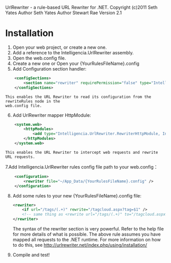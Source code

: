 UrlRewriter - a rule-based URL Rewriter for .NET.
Copyright (c)2011 Seth Yates
Author Seth Yates
Author Stewart Rae
Version 2.1

Installation
============
1. Open your web project, or create a new one.
2. Add a reference to the Intelligencia.UrlRewriter assembly.
3. Open the web.config file.
4. Create a new one or Open your {YourRulesFileName}.config
5. Add Configuration section handler:

```XML
	<configSections>
		<section name="rewriter" requirePermission="false" type="Intelligencia.UrlRewriter.Configuration.RewriterConfigurationSectionHandler, Intelligencia.UrlRewriter" />
	</configSections>
```
  	
	This enables the URL Rewriter to read its configuration from the rewriteRules node in the
	web.config file.

6. Add UrlRewriter mapper HttpModule:

```XML
	<system.web>
		<httpModules>
			<add type="Intelligencia.UrlRewriter.RewriterHttpModule, Intelligencia.UrlRewriter" name="UrlRewriter" />
		</httpModules>
	</system.web>
```
  	
	This enables the URL Rewriter to intercept web requests and rewrite URL requests.
	
7.Add Intelligencia.UrlRewriter rules config file path to your web.config：

```XML
	<configuration>
		<rewriter file="~/App_Data/{YourRulesFileName}.config" />
	</configuration>
```
  	
8. Add some rules to your new {YourRulesFileName}.config file:

  	```XML
	<rewriter>
		<if url="/tags/(.+)" rewrite="/tagcloud.aspx?tag=$1" />
		<!-- same thing as <rewrite url="/tags/(.+)" to="/tagcloud.aspx?tag=$1" processing="stop" /> -->
	</rewriter>
  	```
  	
	The syntax of the rewriter section is very powerful.  Refer to the help file for more details
	of what is possible.  The above rule assumes you have mapped all requests to the .NET runtime.
	For more information on how to do this, see http://urlrewriter.net/index.php/using/installation/

9. Compile and test!
